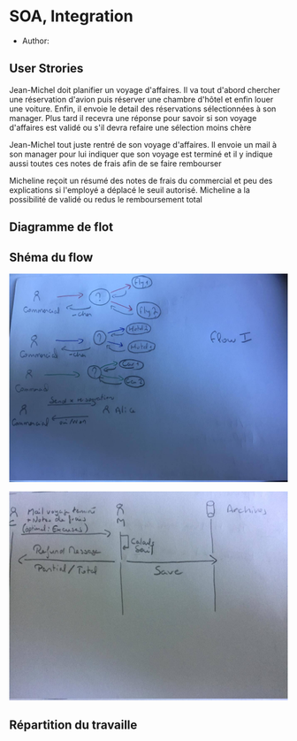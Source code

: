 # SOA, Integration
 * Author: 
 
 ## User Strories
 Jean-Michel doit planifier un voyage d'affaires. Il va tout d'abord chercher une réservation d'avion puis réserver une chambre d'hôtel et enfin louer une voiture.
 Enfin, il envoie le detail des réservations sélectionnées à son manager. Plus tard il recevra une réponse pour savoir si son voyage d'affaires est validé ou s'il devra refaire une sélection moins chère
 
 Jean-Michel tout juste rentré de son voyage d'affaires. Il envoie un mail à son manager pour lui indiquer que son voyage est terminé et il y indique aussi toutes ces notes de frais afin de se faire rembourser
 
 Micheline reçoit un résumé des notes de frais du commercial et peu des explications si l'employé a déplacé le seuil autorisé. Micheline a la possibilité de validé ou redus le remboursement total
 
 ## Diagramme de flot
 
 ## Shéma du flow
 
 ![Google logo](/images_planning/flow1.jpg "google logo")
 
 ![Google logo](/images_planning/flow2.jpg "google logo")
 
 ## Répartition du travaille
